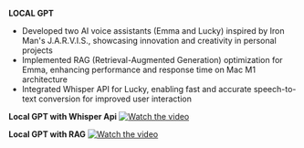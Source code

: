 **LOCAL GPT**
- Developed two AI voice assistants (Emma and Lucky) inspired by Iron Man's J.A.R.V.I.S., showcasing innovation and creativity in personal projects
- Implemented RAG (Retrieval-Augmented Generation) optimization for Emma, enhancing performance and response time on Mac M1 architecture
- Integrated Whisper API for Lucky, enabling fast and accurate speech-to-text conversion for improved user interaction

**Local GPT with Whisper Api**
[![Watch the video](https://img.youtube.com/vi/fxyJ8KNXGn8/maxresdefault.jpg)](https://youtu.be/fxyJ8KNXGn8?si=HEBFJD2QXvwUgfjT)

**Local GPT with RAG**
[![Watch the video](https://img.youtube.com/vi/YeqbSLlMQtU/maxresdefault.jpg)](https://youtu.be/YeqbSLlMQtU?si=hmgpIHCcv8Wo4gJs)


